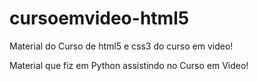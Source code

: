 # cursoemvideo-html5
 Material do Curso de html5 e css3 do curso em video!
 
 Material que fiz em Python assistindo no Curso em Video!
